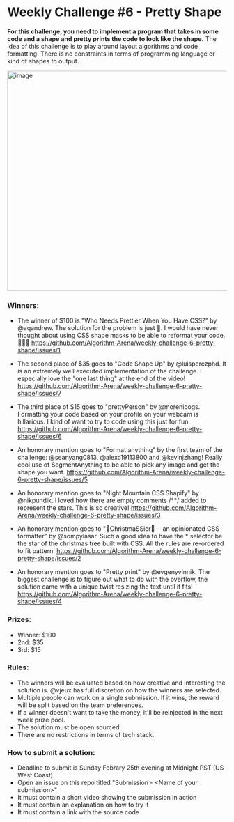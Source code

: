 # Weekly Challenge #6 - Pretty Shape

**For this challenge, you need to implement a program that takes in some code and a shape and pretty prints the code to look like the shape.** The idea of this challenge is to play around layout algorithms and code formatting. There is no constraints in terms of programming language or kind of shapes to output.

<img width="506" alt="image" src="https://github.com/Algorithm-Arena/weekly-challenge-6-pretty-shape/assets/197597/66d055e5-4c92-4b3a-b87d-c1bf88806486">

### Winners:

* The winner of $100 is "Who Needs Prettier When You Have CSS?" by @aqandrew. The solution for the problem is just 🤯. I would have never thought about using CSS shape masks to be able to reformat your code. 👏👏👏 https://github.com/Algorithm-Arena/weekly-challenge-6-pretty-shape/issues/1

* The second place of $35 goes to "Code Shape Up" by @luisperezphd. It is an extremely well executed implementation of the challenge. I especially love the "one last thing" at the end of the video! https://github.com/Algorithm-Arena/weekly-challenge-6-pretty-shape/issues/7

* The third place of $15 goes to "prettyPerson" by @morenicogs. Formatting your code based on your profile on your webcam is hillarious. I kind of want to try to code using this just for fun. https://github.com/Algorithm-Arena/weekly-challenge-6-pretty-shape/issues/6

* An honorary mention goes to "Format anything" by the first team of the challenge: @seanyang0813, @alexc19113800 and @kevinjzhang! Really cool use of SegmentAnything to be able to pick any image and get the shape you want. https://github.com/Algorithm-Arena/weekly-challenge-6-pretty-shape/issues/5

* An honorary mention goes to "Night Mountain CSS Shapify" by @nikpundik. I loved how there are empty comments /**/ added to represent the stars. This is so creative! https://github.com/Algorithm-Arena/weekly-challenge-6-pretty-shape/issues/3

* An honorary mention goes to "🎄ChristmaSSier🎄— an opinionated CSS formatter" by @sompylasar. Such a good idea to have the * selector be the star of the christmas tree built with CSS. All the rules are re-ordered to fit pattern. https://github.com/Algorithm-Arena/weekly-challenge-6-pretty-shape/issues/2

* An honorary mention goes to "Pretty print" by @evgenyvinnik. The biggest challenge is to figure out what to do with the overflow, the solution came with a unique twist resizing the text until it fits! https://github.com/Algorithm-Arena/weekly-challenge-6-pretty-shape/issues/4

### Prizes:
* Winner: $100
* 2nd: $35
* 3rd: $15

### Rules:
* The winners will be evaluated based on how creative and interesting the solution is. @vjeux has full discretion on how the winners are selected.
* Multiple people can work on a single submission. If it wins, the reward will be split based on the team preferences.
* If a winner doesn't want to take the money, it'll be reinjected in the next week prize pool.
* The solution must be open sourced.
* There are no restrictions in terms of tech stack.

### How to submit a solution:
* Deadline to submit is Sunday Febrary 25th evening at Midnight PST (US West Coast).
* Open an issue on this repo titled "Submission - &lt;Name of your submission&gt;"
* It must contain a short video showing the submission in action
* It must contain an explanation on how to try it
* It must contain a link with the source code

